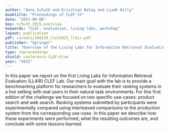 ```yaml
---
author: "Anne Schuth and Krisztian Balog and Liadh Kelly"
booktitle: "Proceedings of CLEF'15"
date: "2015-09-08"
key: schuth_2015_overview
keywords: "CLEF, evaluation, living labs, workshop"
layout: publication
pdf: /assets/168329_clef2015_ll4ir.pdf
publisher: "Springer"
title: "Overview of the Living Labs for Information Retrieval Evaluation (LL4IR) CLEF Lab 2015"
type: inproceedings
shield: conference-CLEF-blue
year: "2015"
---
```


In this paper we report on the first Living Labs for Information Retrieval Evaluation (LL4IR) CLEF Lab. Our main goal
with the lab is to provide a benchmarking platform for researchers to evaluate their ranking systems in a live setting
with real users in their natural task environments. For this first edition of the challenge we focused on two specific
use-cases: product search and web search. Ranking systems submitted by participants were experimentally compared using
interleaved comparisons to the production system from the corresponding use-case. In this paper we describe how these
experiments were performed, what the resulting outcomes are, and conclude with some lessons learned.

